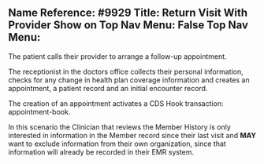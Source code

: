 Name Reference: #9929
Title: Return Visit With Provider
Show on Top Nav Menu: False
Top Nav Menu: 
---

The patient calls their provider to arrange a follow-up appointment.

The receptionist in the doctors office collects their personal information, checks for any change in health plan coverage information and creates an appointment, a patient record and an initial encounter record.  

The creation of an appointment activates a CDS Hook transaction: appointment-book. 

In this scenario the Clinician that reviews the Member History is only interested in information in the Member record since their last visit and **MAY** want to exclude information from their own organization, since that information will already be recorded in their EMR system.



